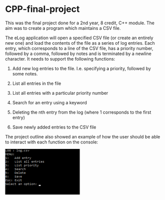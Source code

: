 # CPP-final-project
This was the final project done for a 2nd year, 8 credit, C++ module. The aim was to create a program which maintains a CSV file. 

The eLog application will open a specified CSV file (or create an entirely new one) and load the contents of the file as a series of log 
entries. Each entry, which corresponds to a line of the CSV file, has a priority number, followed by a comma, followed by notes and is 
terminated by a newline character. It needs to support the following functions:

1) Add new log entries to the file. I.e. specifying a priority, followed by some notes.

2) List all entries in the file

3) List all entries with a particular priority number

4) Search for an entry using a keyword 

5) Deleting the nth entry from the log (where 1 corresponds to the first entry)

6) Save newly added entries to the CSV file

The project outline also showed an example of how the user should be able to interact with each function on the console:

![alt tag](https://raw.githubusercontent.com/Miguel-P/CPP-final-project/master/Console%20example.png)



